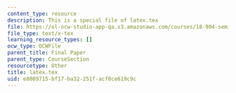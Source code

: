```yaml
---
content_type: resource
description: This is a special file of latex.tex
file: https://ol-ocw-studio-app-qa.s3.amazonaws.com/courses/18-904-seminar-in-topology-spring-2011/e8009715bf17ba32251facf8ce619c9c_latex.tex
file_type: text/x-tex
learning_resource_types: []
ocw_type: OCWFile
parent_title: Final Paper
parent_type: CourseSection
resourcetype: Other
title: latex.tex
uid: e8009715-bf17-ba32-251f-acf8ce619c9c
---
```

